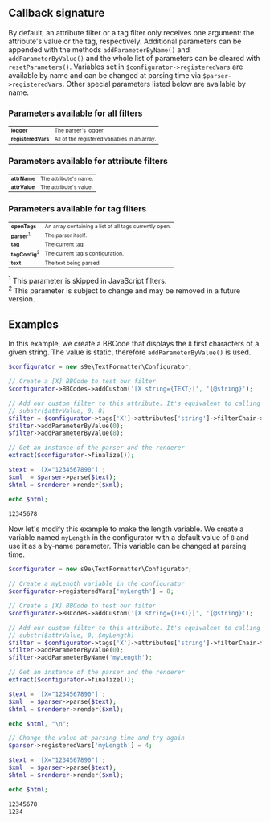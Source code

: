 <h2>Callback signature</h2>

By default, an attribute filter or a tag filter only receives one argument: the attribute's value or the tag, respectively. Additional parameters can be appended with the methods `addParameterByName()` and `addParameterByValue()` and the whole list of parameters can be cleared with `resetParameters()`. Variables set in `$configurator->registeredVars` are available by name and can be changed at parsing time via `$parser->registeredVars`. Other special parameters listed below are available by name.


### Parameters available for all filters

<table style="font-size:75%">
<tr>
	<td><b>logger</b></td>
	<td>The parser's logger.</td>
</tr>
<tr>
	<td><b>registeredVars</b></td>
	<td>All of the registered variables in an array.</td>
</tr>
</table>


### Parameters available for attribute filters

<table style="font-size:75%">
<tr>
	<td><b>attrName</b></td>
	<td>The attribute's name.</td>
</tr>
<tr>
	<td><b>attrValue</b></td>
	<td>The attribute's value.</td>
</tr>
</table>


### Parameters available for tag filters

<table style="font-size:75%">
<tr>
	<td><b>openTags</b></td>
	<td>An array containing a list of all tags currently open.</td>
</tr>
<tr>
	<td><b>parser</b><sup>1</sup></td>
	<td>The parser itself.</td>
</tr>
<tr>
	<td><b>tag</b></td>
	<td>The current tag.</td>
</tr>
<tr>
	<td><b>tagConfig</b><sup>2</sup></td>
	<td>The current tag's configuration.</td>
</tr>
<tr>
	<td><b>text</b></td>
	<td>The text being parsed.</td>
</tr>
</table>

<sup>1</sup> This parameter is skipped in JavaScript filters.  
<sup>2</sup> This parameter is subject to change and may be removed in a future version.


## Examples

In this example, we create a BBCode that displays the `8` first characters of a given string. The value is static, therefore `addParameterByValue()` is used.

```php
$configurator = new s9e\TextFormatter\Configurator;

// Create a [X] BBCode to test our filter
$configurator->BBCodes->addCustom('[X string={TEXT}]', '{@string}');

// Add our custom filter to this attribute. It's equivalent to calling
// substr($attrValue, 0, 8)
$filter = $configurator->tags['X']->attributes['string']->filterChain->append('substr');
$filter->addParameterByValue(0);
$filter->addParameterByValue(8);

// Get an instance of the parser and the renderer
extract($configurator->finalize());

$text = '[X="1234567890"]';
$xml  = $parser->parse($text);
$html = $renderer->render($xml);

echo $html;
```
```html
12345678
```

Now let's modify this example to make the length variable. We create a variable named `myLength` in the configurator with a default value of `8` and use it as a by-name parameter. This variable can be changed at parsing time.

```php
$configurator = new s9e\TextFormatter\Configurator;

// Create a myLength variable in the configurator
$configurator->registeredVars['myLength'] = 8;

// Create a [X] BBCode to test our filter
$configurator->BBCodes->addCustom('[X string={TEXT}]', '{@string}');

// Add our custom filter to this attribute. It's equivalent to calling
// substr($attrValue, 0, $myLength)
$filter = $configurator->tags['X']->attributes['string']->filterChain->append('substr');
$filter->addParameterByValue(0);
$filter->addParameterByName('myLength');

// Get an instance of the parser and the renderer
extract($configurator->finalize());

$text = '[X="1234567890"]';
$xml  = $parser->parse($text);
$html = $renderer->render($xml);

echo $html, "\n";

// Change the value at parsing time and try again
$parser->registeredVars['myLength'] = 4;

$text = '[X="1234567890"]';
$xml  = $parser->parse($text);
$html = $renderer->render($xml);

echo $html;
```
```html
12345678
1234
```
